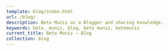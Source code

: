 ```yaml
---
template: blog/index.html
url: /blog/
description: Beto Muniz as a Blogger and sharing knowledge.
keywords: beto, muniz, blog, beto muniz, betomuniz
current_title: Beto Muniz — Blog
collection: blog
---
```

